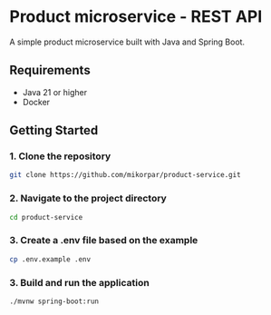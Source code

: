# Product microservice - REST API

A simple product microservice built with Java and Spring Boot.

## Requirements

- Java 21 or higher
- Docker

## Getting Started

### 1. Clone the repository
```bash
git clone https://github.com/mikorpar/product-service.git
```

### 2. Navigate to the project directory
```bash
cd product-service
```

### 3. Create a .env file based on the example
```bash
cp .env.example .env
```

### 3. Build and run the application
```bash
./mvnw spring-boot:run
```
